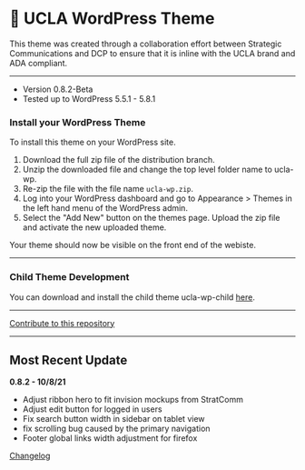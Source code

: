 # :school_satchel: UCLA WordPress Theme

This theme was created through a collaboration effort between Strategic Communications and DCP to ensure that it is inline with the UCLA brand and ADA compliant.

---

* Version 0.8.2-Beta
* Tested up to WordPress 5.5.1 - 5.8.1

### Install your WordPress Theme ###

To install this theme on your WordPress site.

1. Download the full zip file of the distribution branch.
2. Unzip the downloaded file and change the top level folder name to ucla-wp.
3. Re-zip the file with the file name `ucla-wp.zip`.
4. Log into your WordPress dashboard and go to Appearance > Themes in the left hand menu of the WordPress admin.
5. Select the "Add New" button on the themes page. Upload the zip file and activate the new uploaded theme.

Your theme should now be visible on the front end of the webiste.

---

### Child Theme Development ###
You can download and install the child theme ucla-wp-child [here](https://bitbucket.org/uclaucomm/ucla-wp-child/src/distribution/).

---

[Contribute to this repository](./docs/contribute.md)

---

## Most Recent Update ##

**0.8.2 - 10/8/21**

* Adjust ribbon hero to fit invision mockups from StratComm
* Adjust edit button for logged in users
* Fix search button width in sidebar on tablet view
* fix scrolling bug caused by the primary navigation
* Footer global links width adjustment for firefox


[Changelog](./CHANGELOG.md)
